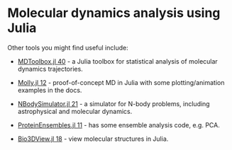 ---
---

# Molecular dynamics analysis using Julia

Other tools you might find useful include:

-   [MDToolbox.jl 40](https://github.com/matsunagalab/MDToolbox.jl) \- a Julia toolbox for statistical analysis of molecular dynamics trajectories.
-   [Molly.jl 12](https://github.com/jgreener64/Molly.jl) \- proof-of-concept MD in Julia with some plotting/animation examples in the docs.
-   [NBodySimulator.jl 21](https://github.com/SciML/NBodySimulator.jl) \- a simulator for N-body problems, including astrophysical and molecular dynamics.
-   [ProteinEnsembles.jl 11](https://github.com/jgreener64/ProteinEnsembles.jl) \- has some ensemble analysis code, e.g. PCA.

-   [Bio3DView.jl 18](https://github.com/jgreener64/Bio3DView.jl) \- view molecular structures in Julia.